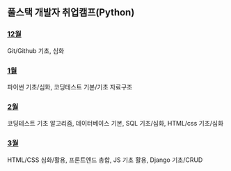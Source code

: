 ## 풀스택 개발자 취업캠프(Python)
### [12월](https://github.com/Imseongjoo/TIL/tree/master/01_Dec)
Git/Github 기초, 심화
### [1월](https://github.com/Imseongjoo/TIL/tree/master/02_Jan)
파이썬 기초/심화, 코딩테스트 기본/기초 자료구조
### [2월](https://github.com/Imseongjoo/TIL/tree/master/03_Feb)
코딩테스트 기초 알고리즘, 데이터베이스 기본, SQL 기초/심화, HTML/css 기초/심화
### [3월](https://github.com/Imseongjoo/TIL/tree/master/04_Mar)
HTML/CSS 심화/활용, 프론트엔드 총합, JS 기초 활용, Django 기초/CRUD